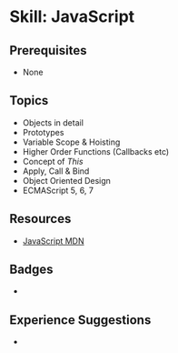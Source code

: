 # Skill: JavaScript

## Prerequisites
  * None

## Topics
  * Objects in detail
  * Prototypes
  * Variable Scope & Hoisting
  * Higher Order Functions (Callbacks etc)
  * Concept of _This_
  * Apply, Call & Bind
  * Object Oriented Design
  * ECMAScript 5, 6, 7

## Resources
  * [JavaScript MDN](https://developer.mozilla.org/en-US/docs/Web/JavaScript#For_complete_beginners)

## Badges
  * 

## Experience Suggestions
  * 

